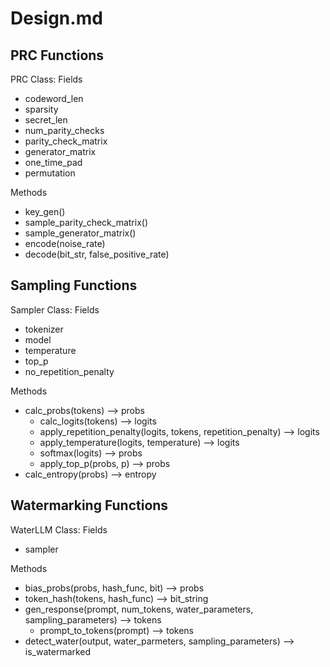 # Design.md
## PRC Functions
PRC Class: 
Fields
 - codeword_len
 - sparsity
 - secret_len
 - num_parity_checks
 - parity_check_matrix
 - generator_matrix
 - one_time_pad
 - permutation
 
Methods
 - key_gen()
 - sample_parity_check_matrix()
 - sample_generator_matrix()
 - encode(noise_rate)
 - decode(bit_str, false_positive_rate)

## Sampling Functions
Sampler Class: 
Fields
 - tokenizer
 - model
 - temperature
 - top_p
 - no_repetition_penalty
 
Methods
 - calc_probs(tokens) --> probs
   - calc_logits(tokens) --> logits
   - apply_repetition_penalty(logits, tokens, repetition_penalty) --> logits
   - apply_temperature(logits, temperature) --> logits
   - softmax(logits) --> probs
   - apply_top_p(probs, p) --> probs
 - calc_entropy(probs) --> entropy

## Watermarking Functions
WaterLLM Class: 
Fields
 - sampler

Methods
 - bias_probs(probs, hash_func, bit) --> probs
 - token_hash(tokens, hash_func) --> bit_string
 - gen_response(prompt, num_tokens, water_parameters, sampling_parameters) --> tokens 
    - prompt_to_tokens(prompt) --> tokens
 - detect_water(output, water_parmeters, sampling_parameters) --> is_watermarked






